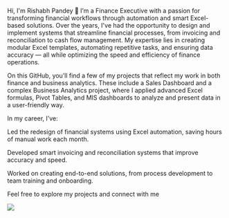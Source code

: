 Hi, I'm Rishabh Pandey 👋
I’m a Finance Executive with a passion for transforming financial workflows through automation and smart Excel-based solutions. Over the years, I've had the opportunity to design and implement systems that streamline financial processes, from invoicing and reconciliation to cash flow management. My expertise lies in creating modular Excel templates, automating repetitive tasks, and ensuring data accuracy — all while optimizing the speed and efficiency of finance operations.

On this GitHub, you’ll find a few of my projects that reflect my work in both finance and business analytics. These include a Sales Dashboard and a complex Business Analytics project, where I applied advanced Excel formulas, Pivot Tables, and MIS dashboards to analyze and present data in a user-friendly way.

In my career, I’ve:

Led the redesign of financial systems using Excel automation, saving hours of manual work each month.

Developed smart invoicing and reconciliation systems that improve accuracy and speed.

Worked on creating end-to-end solutions, from process development to team training and onboarding.

Feel free to explore my projects and connect with me

<img src="https://t.bkit.co/w_6831643d6290c.gif" />
